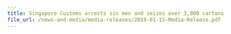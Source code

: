 ```yaml
---
title: Singapore Customs arrests six men and seizes over 3,800 cartons of duty-unpaid cigarettes 
file_url: /news-and-media/media-releases/2019-01-15-Media-Release.pdf
---
```

